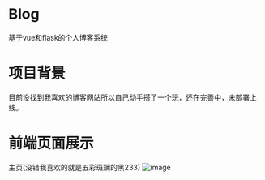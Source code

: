 # Blog
基于vue和flask的个人博客系统

# 项目背景
目前没找到我喜欢的博客网站所以自己动手搭了一个玩，还在完善中，未部署上线。

# 前端页面展示

主页(没错我喜欢的就是五彩斑斓的黑233)
![image](https://github.com/Somnams/Blog/blob/master/static/001.gif)
